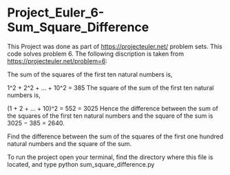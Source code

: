 # Project_Euler_6-Sum_Square_Difference

This Project was done as part of https://projecteuler.net/ problem sets. This code solves problem 6. The following discription is taken from https://projecteuler.net/problem=6:

The sum of the squares of the first ten natural numbers is,

1^2 + 2^2 + ... + 10^2 = 385
The square of the sum of the first ten natural numbers is,

(1 + 2 + ... + 10)^2 = 552 = 3025
Hence the difference between the sum of the squares of the first ten natural numbers and the square of the sum is 3025 − 385 = 2640.

Find the difference between the sum of the squares of the first one hundred natural numbers and the square of the sum.

To run the project open your terminal, find the directory where this file is located, and type python sum_square_difference.py
